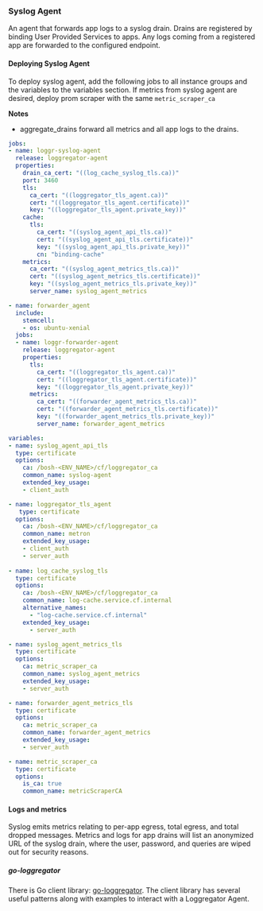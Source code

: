 ### Syslog Agent

An agent that forwards app logs to a syslog drain. Drains are registered by binding User Provided Services to apps. 
Any logs coming from a registered app are forwarded to the configured endpoint. 

#### Deploying Syslog Agent

To deploy syslog agent, add the following jobs to all instance groups and the variables to the variables section.
If metrics from syslog agent are desired, deploy prom scraper with the same `metric_scraper_ca`

**Notes**
- aggregate_drains forward all metrics and all app logs to the drains.

```yaml
jobs:
- name: loggr-syslog-agent
  release: loggregator-agent
  properties:
    drain_ca_cert: "((log_cache_syslog_tls.ca))"
    port: 3460
    tls:
      ca_cert: "((loggregator_tls_agent.ca))"
      cert: "((loggregator_tls_agent.certificate))"
      key: "((loggregator_tls_agent.private_key))"
    cache:
      tls:
        ca_cert: "((syslog_agent_api_tls.ca))"
        cert: "((syslog_agent_api_tls.certificate))"
        key: "((syslog_agent_api_tls.private_key))"
        cn: "binding-cache"
    metrics:
      ca_cert: "((syslog_agent_metrics_tls.ca))"
      cert: "((syslog_agent_metrics_tls.certificate))"
      key: "((syslog_agent_metrics_tls.private_key))"
      server_name: syslog_agent_metrics

- name: forwarder_agent
  include:
    stemcell:
    - os: ubuntu-xenial
  jobs:
  - name: loggr-forwarder-agent
    release: loggregator-agent
    properties:
      tls:
        ca_cert: "((loggregator_tls_agent.ca))"
        cert: "((loggregator_tls_agent.certificate))"
        key: "((loggregator_tls_agent.private_key))"
      metrics:
        ca_cert: "((forwarder_agent_metrics_tls.ca))"
        cert: "((forwarder_agent_metrics_tls.certificate))"
        key: "((forwarder_agent_metrics_tls.private_key))"
        server_name: forwarder_agent_metrics

variables:
- name: syslog_agent_api_tls
  type: certificate
  options:
    ca: /bosh-<ENV_NAME>/cf/loggregator_ca
    common_name: syslog-agent
    extended_key_usage:
    - client_auth

- name: loggregator_tls_agent
   type: certificate
  options:
    ca: /bosh-<ENV_NAME>/cf/loggregator_ca
    common_name: metron
    extended_key_usage:
    - client_auth
    - server_auth
    
- name: log_cache_syslog_tls
  type: certificate
  options:
    ca: /bosh-<ENV_NAME>/cf/loggregator_ca
    common_name: log-cache.service.cf.internal
    alternative_names:
      - "log-cache.service.cf.internal"
    extended_key_usage:
      - server_auth

- name: syslog_agent_metrics_tls
  type: certificate
  options:
    ca: metric_scraper_ca
    common_name: syslog_agent_metrics
    extended_key_usage:
    - server_auth

- name: forwarder_agent_metrics_tls
  type: certificate
  options:
    ca: metric_scraper_ca
    common_name: forwarder_agent_metrics
    extended_key_usage:
    - server_auth

- name: metric_scraper_ca
  type: certificate
  options:
    is_ca: true
    common_name: metricScraperCA
```

#### Logs and metrics

Syslog emits metrics relating to per-app egress, total egress, and total dropped
messages. Metrics and logs for app drains will list an anonymized URL of the
syslog drain, where the user, password, and queries are wiped out for security
reasons.

##### go-loggregator

There is Go client library: [go-loggregator][go-loggregator]. The client
library has several useful patterns along with examples to interact with a
Loggregator Agent.

[go-loggregator]: https://code.cloudfoundry.org/go-loggregator
